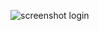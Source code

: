 ![screenshot login](https://github.com/user-attachments/assets/7d1937ea-5d93-45ac-9a04-ea84e5c65a44)
